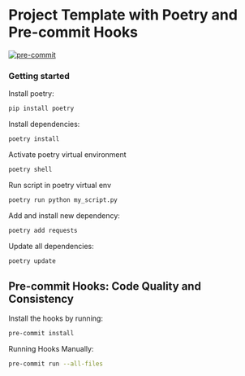 
Project Template with Poetry and Pre-commit Hooks
================================================
[![pre-commit](https://img.shields.io/badge/pre--commit-enabled-brightgreen?logo=pre-commit)](https://github.com/pre-commit/pre-commit)


### Getting started

Install poetry:

```bash
pip install poetry
```

Install dependencies:
```bash
poetry install
```

Activate poetry virtual environment
```bash
poetry shell
```

Run script in poetry virtual env
```bash
poetry run python my_script.py
```

Add and install new dependency:
```bash
poetry add requests
```

Update all dependencies:
```bash
poetry update
```

Pre-commit Hooks: Code Quality and Consistency
---------------------------------------------
Install the hooks by running:

```bash
pre-commit install
```

Running Hooks Manually:

```bash
pre-commit run --all-files
```
